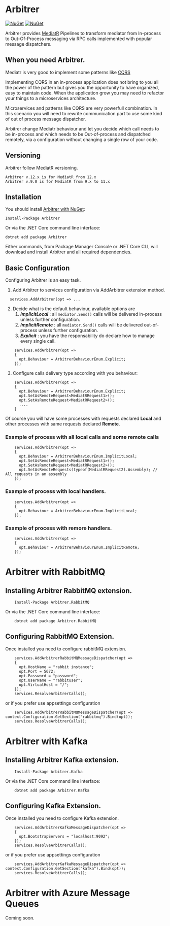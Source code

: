 # Arbitrer
[![NuGet](https://img.shields.io/nuget/dt/arbitrer.svg)](https://www.nuget.org/packages/arbitrer) 
[![NuGet](https://img.shields.io/nuget/vpre/arbitrer.svg)](https://www.nuget.org/packages/arbitrer)


Arbitrer provides [MediatR](https://github.com/jbogard/MediatR) Pipelines to transform mediator from In-process to Out-Of-Process messaging via RPC calls implemented with popular message dispatchers. 

## When you need Arbitrer. 

Mediatr is very good to implement some patterns like [CQRS](https://docs.microsoft.com/en-us/azure/architecture/patterns/cqrs)

Implementing CQRS in an in-process application does not bring to you all the power of the pattern but gives you the opportunity to have organized, easy to maintain code. When the application grow you may need to refactor your things to a microservices architecture.

Microservices and patterns like CQRS are very powerfull combination. In this scenario you will need to rewrite communication part to use some kind of out of process message dispatcher.

Arbitrer change Mediatr behaviour and let you decide which call needs to be in-process and which needs to be Out-of-process and dispatched remotely, via a configuration without changing a single row of your code.


## Versioning

Arbitrer follow MediatR versioning.

   
 ```
 Arbitrer v.12.x is for MediatR from 12.x
 Arbitrer v.9.0 is for MediatR from 9.x to 11.x
 ```
   
 

## Installation

You should install [Arbitrer with NuGet](https://www.nuget.org/packages/arbitrer):

    Install-Package Arbitrer
    
Or via the .NET Core command line interface:

    dotnet add package Arbitrer

Either commands, from Package Manager Console or .NET Core CLI, will download and install Arbitrer and all required dependencies.


## Basic Configuration 

Configuring Arbitrer is an easy task. 
1) Add Arbitrer to services configuration via AddArbitrer extension method. 

``` 
  services.AddArbitrer(opt => ...
```

2) Decide what is the default behaviour, available options are 
   1) ***ImplicitLocal*** : all `mediator.Send()` calls will be delivered in-process unless further configuration. 
   2) ***ImplicitRemote*** : all `mediator.Send()` calls will be delivered out-of-process unless further configuration. 
   3) ***Explicit*** : you have the responsability do declare how to manage every single call. 


```
    services.AddArbitrer(opt =>
    {
      opt.Behaviour = ArbitrerBehaviourEnum.Explicit;
    });
```


3) Configure calls delivery type according with you behaviour:

```
    services.AddArbitrer(opt =>
    {
      opt.Behaviour = ArbitrerBehaviourEnum.Explicit;
      opt.SetAsRemoteRequest<MediatRRequest1>();
      opt.SetAsRemoteRequest<MediatRRequest2>();
      ....
    }
```


Of course you will have some processes with requests declared **Local** and other processes with same requests declared **Remote**. 


### Example of process with all local calls and some remote calls

```
    services.AddArbitrer(opt =>
    {
      opt.Behaviour = ArbitrerBehaviourEnum.ImplicitLocal;
      opt.SetAsRemoteRequest<MediatRRequest1>();
      opt.SetAsRemoteRequest<MediatRRequest2>();
      opt.SetAsRemoteRequests(typeof(MediatRRequest2).Assembly); // All requests in an assembly
    });
```


### Example of process with local handlers. 

```
    services.AddArbitrer(opt =>
    {
      opt.Behaviour = ArbitrerBehaviourEnum.ImplicitLocal;
    });

```

### Example of process with remore handlers. 

```
    services.AddArbitrer(opt =>
    {
      opt.Behaviour = ArbitrerBehaviourEnum.ImplicitRemote;
    });
```


# Arbitrer with RabbitMQ


## Installing Arbitrer RabbitMQ extension.

```
    Install-Package Arbitrer.RabbitMQ
```
    
Or via the .NET Core command line interface:

```
    dotnet add package Arbitrer.RabbitMQ
```

## Configuring RabbitMQ Extension. 

Once installed you need to configure rabbitMQ extension. 

```
    services.AddArbitrerRabbitMQMessageDispatcher(opt =>
    {
      opt.HostName = "rabbit instance";
      opt.Port = 5672;
      opt.Password = "password";
      opt.UserName = "rabbituser";
      opt.VirtualHost = "/";
    });
    services.ResolveArbitrerCalls();
```

or if you prefer use appsettings configuration 

```
    services.AddArbitrerRabbitMQMessageDispatcher(opt => context.Configuration.GetSection("rabbitmq").Bind(opt));
    services.ResolveArbitrerCalls();
```


# Arbitrer with Kafka

## Installing Arbitrer Kafka extension.

```
    Install-Package Arbitrer.Kafka
```
    
Or via the .NET Core command line interface:

```
    dotnet add package Arbitrer.Kafka
```


## Configuring Kafka Extension. 

Once installed you need to configure Kafka extension. 

```
    services.AddArbitrerKafkaMessageDispatcher(opt =>
    {
      opt.BootstrapServers = "localhost:9092";
    });
    services.ResolveArbitrerCalls();
```

or if you prefer use appsettings configuration 

```
    services.AddArbitrerKafkaMessageDispatcher(opt => context.Configuration.GetSection("kafka").Bind(opt));
    services.ResolveArbitrerCalls();
```



# Arbitrer with Azure Message Queues

Coming soon. 

